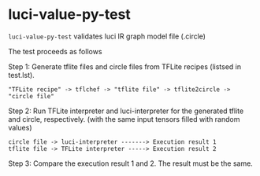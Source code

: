 # luci-value-py-test

`luci-value-py-test` validates luci IR graph model file (.circle)

The test proceeds as follows

Step 1: Generate tflite files and circle files from TFLite recipes (listsed in test.lst).
```
"TFLite recipe" -> tflchef -> "tflite file" -> tflite2circle -> "circle file"
```

Step 2: Run TFLite interpreter and luci-interpreter for the generated tflite and circle, respectively.
(with the same input tensors filled with random values)
```
circle file -> luci-interpreter -------> Execution result 1
tflite file -> TFLite interpreter -----> Execution result 2
```

Step 3: Compare the execution result 1 and 2. The result must be the same.
